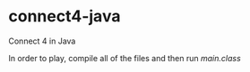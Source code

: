 # connect4-java
Connect 4 in Java

In order to play, compile all of the files and then run *main.class*
